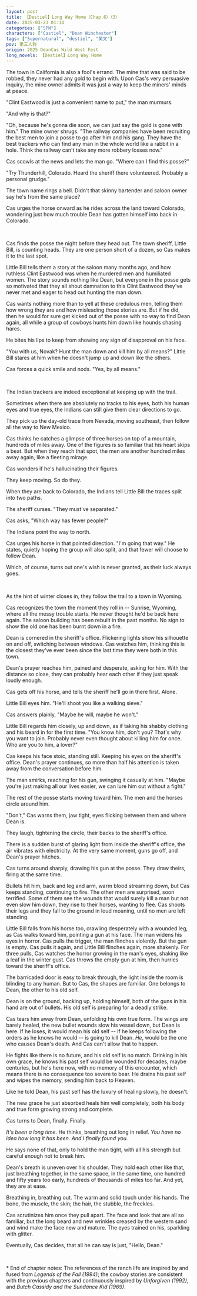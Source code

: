 ```yaml
---
layout: post
title: 【Destiel】Long Way Home（Chap.6）（3）
date: 2025-03-23 01:14
categories: ["SPN"]
characters: ["Castiel", "Dean Winchester"]
tags: ["Supernatural", "destiel", "英文"]
pov: 第三人称
origin: 2025 DeanCas Wild West Fest
long_novels: 【Destiel】Long Way Home
---
```


The town in California is also a fool's errand. The mine that was said to be robbed, they never had any gold to begin with. Upon Cas's very persuasive inquiry, the mine owner admits it was just a way to keep the miners' minds at peace.

"Clint Eastwood is just a convenient name to put," the man murmurs.

"And why is that?"

"Oh, because he's gonna die soon, we can just say the gold is gone with him." The mine owner shrugs. "The railway companies have been recruiting the best men to join a posse to go after him and his gang. They have the best trackers who can find any man in the whole world like a rabbit in a hole. Think the railway can't take any more robbery losses now."

Cas scowls at the news and lets the man go. "Where can I find this posse?"

"Try Thunderhill, Colorado. Heard the sheriff there volunteered. Probably a personal grudge."

The town name rings a bell. Didn't that skinny bartender and saloon owner say he's from the same place?

Cas urges the horse onward as he rides across the land toward Colorado, wondering just how much trouble Dean has gotten himself into back in Colorado.

<br>

Cas finds the posse the night before they head out. The town sheriff, Little Bill, is counting heads. They are one person short of a dozen, so Cas makes it to the last spot.

Little Bill tells them a story at the saloon many months ago, and how ruthless Clint Eastwood was when he murdered men and humiliated women. The story sounds nothing like Dean, but everyone in the posse gets so motivated that they all shout damnation to this Clint Eastwood they've never met and eager to head out hunting the man down.

Cas wants nothing more than to yell at these credulous men, telling them how wrong they are and how misleading those stories are. But if he did, then he would for sure get kicked out of the posse with no way to find Dean again, all while a group of cowboys hunts him down like hounds chasing hares.

He bites his lips to keep from showing any sign of disapproval on his face.

"You with us, Novak? Hunt the man down and kill him by all means?" Little Bill stares at him when he doesn't jump up and down like the others.

Cas forces a quick smile and nods. "Yes, by all means."

<br>

The Indian trackers are indeed exceptional at keeping up with the trail.

Sometimes when there are absolutely no tracks to his eyes, both his human eyes and true eyes, the Indians can still give them clear directions to go.

They pick up the day-old trace from Nevada, moving southeast, then follow all the way to New Mexico.

Cas thinks he catches a glimpse of three horses on top of a mountain, hundreds of miles away. One of the figures is so familiar that his heart skips a beat. But when they reach that spot, the men are another hundred miles away again, like a fleeting mirage.

Cas wonders if he's hallucinating their figures.

They keep moving. So do they.

When they are back to Colorado, the Indians tell Little Bill the traces split into two paths.

The sheriff curses. "They must've separated."

Cas asks, "Which way has fewer people?"

The Indians point the way to north.

Cas urges his horse in that pointed direction. "I'm going that way." He states, quietly hoping the group will also split, and that fewer will choose to follow Dean.

Which, of course, turns out one's wish is never granted, as their luck always goes.

<br>

As the hint of winter closes in, they follow the trail to a town in Wyoming.

Cas recognizes the town the moment they roll in -- Sunrise, Wyoming, where all the messy trouble starts. He never thought he'd be back here again. The saloon building has been rebuilt in the past months. No sign to show the old one has been burnt down in a fire.

Dean is cornered in the sheriff's office. Flickering lights show his silhouette on and off, switching between windows. Cas watches him, thinking this is the closest they've ever been since the last time they were both in this town.

Dean's prayer reaches him, pained and desperate, asking for him. With the distance so close, they can probably hear each other if they just speak loudly enough.

Cas gets off his horse, and tells the sheriff he'll go in there first. Alone.

Little Bill eyes him. "He'll shoot you like a walking sieve."

Cas answers plainly, "Maybe he will, maybe he won't."

Little Bill regards him closely, up and down, as if taking his shabby clothing and his beard in for the first time. "You know him, don't you? That's why you want to join. Probably never even thought about killing him for once. Who are you to him, a lover?"

Cas keeps his face stoic, standing still. Keeping his eyes on the sheriff's office. Dean's prayer continues, so more than half his attention is taken away from the conversation before him.

The man smirks, reaching for his gun, swinging it casually at him. "Maybe you're just making all our lives easier, we can lure him out without a fight."

The rest of the posse starts moving toward him. The men and the horses circle around him.

"Don't," Cas warns them, jaw tight, eyes flicking between them and where Dean is.

They laugh, tightening the circle, their backs to the sheriff's office.

There is a sudden burst of glaring light from inside the sheriff's office, the air vibrates with electricity. At the very same moment, guns go off, and Dean's prayer hitches.

Cas turns around sharply, drawing his gun at the posse. They draw theirs, firing at the same time.

Bullets hit him, back and leg and arm, warm blood streaming down, but Cas keeps standing, continuing to fire. The other men are surprised, soon terrified. Some of them see the wounds that would surely kill a man but not even slow him down, they rise to their horses, wanting to flee. Cas shoots their legs and they fall to the ground in loud moaning, until no men are left standing.

Little Bill falls from his horse too, crawling desperately with a wounded leg, as Cas walks toward him, pointing a gun at his face. The man widens his eyes in horror. Cas pulls the trigger, the man flinches violently. But the gun is empty. Cas pulls it again, and Little Bill flinches again, more shakenly. For three pulls, Cas watches the horror growing in the man's eyes, shaking like a leaf in the winter gust. Cas throws the empty gun at him, then hurries toward the sheriff's office.

The barricaded door is easy to break through, the light inside the room is blinding to any human. But to Cas, the shapes are familiar. One belongs to Dean, the other to his old self.

Dean is on the ground, backing up, holding himself, both of the guns in his hand are out of bullets. His old self is preparing for a deadly strike.

Cas tears him away from Dean, unfolding his own true form. The wings are barely healed, the new bullet wounds slow his vessel down, but Dean is here. If he loses, it would mean his old self -- if he keeps following the orders as he knows he would -- is going to kill Dean. *He*, would be the one who causes Dean's death. And Cas can't allow that to happen.

He fights like there is no future, and his old self is no match. Drinking in his own grace, he knows his past self would be wounded for decades, maybe centuries, but he's here now, with no memory of this encounter, which means there is no consequence too severe to bear. He drains his past self and wipes the memory, sending him back to Heaven.

Like he told Dean, his past self has the luxury of healing slowly, he doesn't.

The new grace he just absorbed heals him well completely, both his body and true form growing strong and complete.

Cas turns to Dean, finally. Finally.

*It's been a long time.* He thinks, breathing out long in relief. *You have no idea how long it has been. And I finally found you.*

He says none of that, only to hold the man tight, with all his strength but careful enough not to break him.

Dean's breath is uneven over his shoulder. They hold each other like that, just breathing together, in the same space, in the same time, one hundred and fifty years too early, hundreds of thousands of miles too far. And yet, they are at ease.

Breathing in, breathing out. The warm and solid touch under his hands. The bone, the muscle, the skin; the hair, the stubble, the freckles.

Cas scrutinizes him once they pull apart. The face and look that are all so familiar, but the long beard and new wrinkles creased by the western sand and wind make the face new and mature. The eyes trained on his, sparkling with glitter.

Eventually, Cas decides, that all he can say is just, "Hello, Dean."

<br>

\* End of chapter notes: The references of the ranch life are inspired by and fused from *Legends of the Fall (1994)*; the cowboy stories are consistent with the previous chapters and continuously inspired by *Unforgiven (1992)*, and *Butch Cassidy and the Sundance Kid (1969)*.
